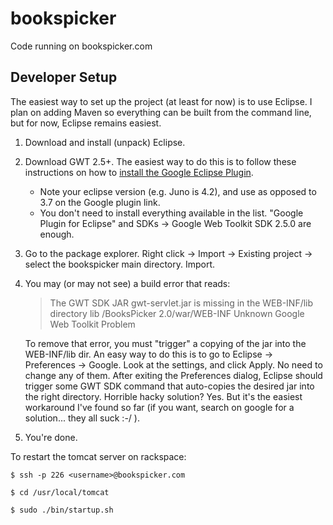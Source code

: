 # bookspicker

Code running on bookspicker.com

## Developer Setup

The easiest way to set up the project (at least for now) is to use Eclipse. I plan on adding
Maven so everything can be built from the command line, but for now, Eclipse remains easiest.

1. Download and install (unpack) Eclipse.
2. Download GWT 2.5+. The easiest way to do this is to follow these instructions on how to
[install the Google Eclipse Plugin](https://developers.google.com/web-toolkit/usingeclipse).
    - Note your eclipse version (e.g. Juno is 4.2), and use <version> as opposed to 3.7 on
      the Google plugin link.
    - You don't need to install everything available in the list. "Google Plugin for Eclipse"
      and SDKs -> Google Web Toolkit SDK 2.5.0 are enough.
3. Go to the package explorer. Right click -> Import -> Existing project -> select the bookspicker
   main directory. Import.
4. You may (or may not see) a build error that reads:

    > The GWT SDK JAR gwt-servlet.jar is missing in the WEB-INF/lib directory	lib	/BooksPicker 2.0/war/WEB-INF	Unknown	Google Web Toolkit Problem

    To remove that error, you must "trigger" a copying of the jar into the WEB-INF/lib dir. An easy
    way to do this is to go to Eclipse -> Preferences -> Google. Look at the settings, and click
    Apply. No need to change any of them. After exiting the Preferences dialog, Eclipse should trigger
    some GWT SDK command that auto-copies the desired jar into the right directory. Horrible hacky
    solution? Yes. But it's the easiest workaround I've found so far (if you want, search on google
    for a solution... they all suck :-/  ).
5. You're done.

To restart the tomcat server on rackspace:

```$ ssh -p 226 <username>@bookspicker.com```

```$ cd /usr/local/tomcat```

```$ sudo ./bin/startup.sh```
 
